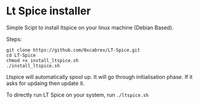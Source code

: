 # Lt Spice installer

Simple Scipt to install ltspice on your linux machine (Debian Based).

Steps:
```shell
git clone https://github.com/0xcabrex/LT-Spice.git
cd LT-Spice
chmod +x install_ltspice.sh
./install_ltspice.sh
```

Ltspice will automatically spool up. It will go through initialisation phase. If it asks for updaing then update it.

To directly run LT Spice on your system, run `./ltspice.sh`